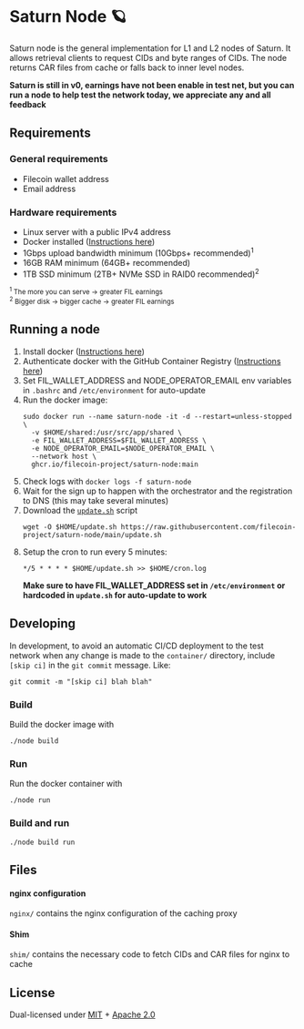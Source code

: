 # Saturn Node 🪐

Saturn node is the general implementation for L1 and L2 nodes of Saturn.
It allows retrieval clients to request CIDs and byte ranges of CIDs.
The node returns CAR files from cache or falls back to inner level nodes.

**Saturn is still in v0, earnings have not been enable in test net, but you can run a node to help test the network today, we appreciate any and all feedback**

## Requirements

### General requirements
- Filecoin wallet address
- Email address

### Hardware requirements
- Linux server with a public IPv4 address
- Docker installed ([Instructions here](https://docs.docker.com/engine/install/#server))
- 1Gbps upload bandwidth minimum (10Gbps+ recommended)<sup>1</sup>
- 16GB RAM minimum (64GB+ recommended)
- 1TB SSD minimum (2TB+ NVMe SSD in RAID0 recommended)<sup>2</sup>

<sub>
<sup>1</sup> The more you can serve &rarr; greater FIL earnings<br>
<sup>2</sup> Bigger disk &rarr; bigger cache &rarr; greater FIL earnings
</sub>

## Running a node

1. Install docker ([Instructions here](https://docs.docker.com/engine/install/#server))
2. Authenticate docker with the GitHub Container Registry ([Instructions here](https://docs.github.com/en/packages/working-with-a-github-packages-registry/working-with-the-container-registry))
3. Set FIL_WALLET_ADDRESS and NODE_OPERATOR_EMAIL env variables in `.bashrc` and `/etc/environment` for auto-update
4. Run the docker image:
    ```shell
    sudo docker run --name saturn-node -it -d --restart=unless-stopped \
      -v $HOME/shared:/usr/src/app/shared \
      -e FIL_WALLET_ADDRESS=$FIL_WALLET_ADDRESS \
      -e NODE_OPERATOR_EMAIL=$NODE_OPERATOR_EMAIL \
      --network host \
      ghcr.io/filecoin-project/saturn-node:main
    ```
5. Check logs with `docker logs -f saturn-node`
6. Wait for the sign up to happen with the orchestrator and the registration to DNS (this may take several minutes)
7. Download the [`update.sh`](update.sh) script
   ```shell
   wget -O $HOME/update.sh https://raw.githubusercontent.com/filecoin-project/saturn-node/main/update.sh
   ```
8. Setup the cron to run every 5 minutes:
   ```shell
   */5 * * * * $HOME/update.sh >> $HOME/cron.log
   ```
   **Make sure to have FIL_WALLET_ADDRESS set in `/etc/environment` or hardcoded in `update.sh` for auto-update to work**

## Developing

In development, to avoid an automatic CI/CD deployment to the test network when any change is made to the `container/` directory, include `[skip ci]` in the `git commit` message. Like:

```console
git commit -m "[skip ci] blah blah"
```

### Build

Build the docker image with 
```shell
./node build
```

### Run

Run the docker container with 
```shell
./node run
```

### Build and run

```shell
./node build run
```

## Files

#### nginx configuration

`nginx/` contains the nginx configuration of the caching proxy

#### Shim

`shim/` contains the necessary code to fetch CIDs and CAR files for nginx to cache 

## License

Dual-licensed under [MIT](https://github.com/filecoin-project/saturn-node/blob/master/LICENSE-MIT) + [Apache 2.0](https://github.com/filecoin-project/saturn-node/blob/master/LICENSE-APACHE)
